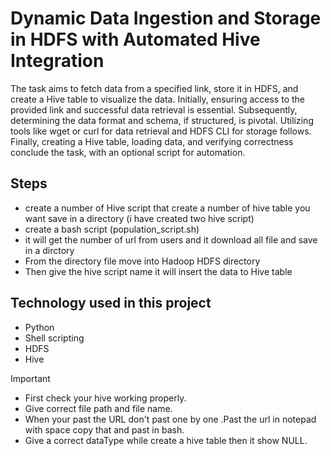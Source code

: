# Dynamic Data Ingestion and Storage in HDFS with Automated Hive Integration

The task aims to fetch data from a specified link, store it in HDFS, and create a Hive table to visualize the data. 
Initially, ensuring access to the provided link and successful data retrieval is essential. Subsequently, determining the data format and schema, 
if structured, is pivotal. Utilizing tools like wget or curl for data retrieval and HDFS CLI for storage follows. Finally, creating a Hive table, 
loading data, and verifying correctness conclude the task, with an optional script for automation.

## Steps 
* create a number of Hive script that create a number of hive table you want save in a directory (i have created two hive script) 
* create a bash script (population_script.sh)
* it will get the number of url from users and it download all file and save in a dirctory
* From the directory file move into Hadoop HDFS directory
* Then give the hive script name it will insert the data to Hive table

## Technology used in this project
 * Python
 * Shell scripting
 * HDFS
 * Hive

 
> [!IMPORTANT]
> * First check your hive working properly.
> * Give correct file path and file name.
> * When your past the URL don't past one by one .Past the url in notepad with space copy that and past in bash.
> * Give a correct dataType while create a hive table then it show NULL.

